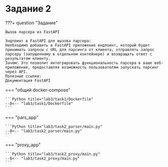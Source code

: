# Задание 2 

???+ question "Задание"

    Вызов парсера из FastAPI

    Эндпоинт в FastAPI для вызова парсера:
    Необходимо добавить в FastAPI приложение ендпоинт, который будет принимать запросы с URL для парсинга от клиента, отправлять запрос парсеру (запущенному в отдельном контейнере) и возвращать ответ с результатом клиенту.
    Зачем: Это позволит интегрировать функциональность парсера в ваше веб-приложение, предоставляя возможность пользователям запускать парсинг через API.
    Полезные ссылки:
    Документация FastAPI

=== "общий docker-compose"

    ```Python title="lab3/task1/Dockerfile"
    --8<-- "lab3/task1/Dockerfile"
    ```

=== "pars_app"

    ```Python title="lab3/task2_parser/main.py"
    --8<-- "lab3/task2_parser/main.py"
    ```

=== "proxy_app"

    ```Python title="lab3/task2_proxy/main.py"
    --8<-- "lab3/task2_proxy/main.py"
    ```
